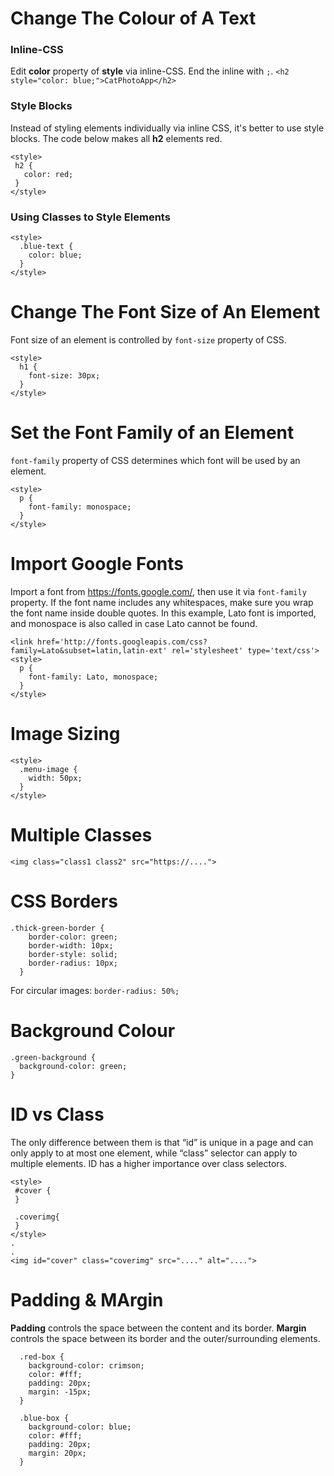 # Change The Colour of A Text
### Inline-CSS
Edit **color** property of **style** via inline-CSS. End the inline with `;`.
`<h2 style="color: blue;">CatPhotoApp</h2>`

### Style Blocks
Instead of styling elements individually via inline CSS, it's better to use style blocks. The code below makes all **h2** elements red.
 ```
<style>
  h2 {
    color: red;
  }
</style>
```

### Using Classes to Style Elements
```
<style>
  .blue-text {
    color: blue;
  }
</style>
```

# Change The Font Size of An Element
Font size of an element is controlled by `font-size` property of CSS.
```
<style>
  h1 {
    font-size: 30px;
  }
</style>
```

# Set the Font Family of an Element
`font-family` property of CSS determines which font will be used by an element. 
```
<style>
  p {
    font-family: monospace;
  }
</style>
```

# Import Google Fonts
Import a font from https://fonts.google.com/, then use it via `font-family` property. If the font name includes any whitespaces, make sure you wrap the font name inside double quotes.
In this example, Lato font is imported, and monospace is also called in case Lato cannot be found.
```
<link href='http://fonts.googleapis.com/css?family=Lato&subset=latin,latin-ext' rel='stylesheet' type='text/css'>
<style>
  p {
    font-family: Lato, monospace;
  }
</style>
```
# Image Sizing
```
<style>
  .menu-image {
    width: 50px;
  }
</style>
```

# Multiple Classes
`<img class="class1 class2" src="https://....">`

# CSS Borders
```
.thick-green-border {
    border-color: green;
    border-width: 10px;
    border-style: solid;
    border-radius: 10px;
  }
```
For circular images: `border-radius: 50%;`

# Background Colour
```
.green-background {
  background-color: green;
}
```

# ID vs Class
The only difference between them is that “id” is unique in a page and can only apply to at most one element, while “class” selector can apply to multiple elements. ID has a higher importance over class selectors.
```
<style>
 #cover {
 }
 
 .coverimg{
 }
</style>
.
.
<img id="cover" class="coverimg" src="...." alt="....">
```
# Padding & MArgin
**Padding** controls the space between the content and its border. 
**Margin** controls the space between its border and the outer/surrounding elements.
```
  .red-box {
    background-color: crimson;
    color: #fff;
    padding: 20px;
    margin: -15px;
  }

  .blue-box {
    background-color: blue;
    color: #fff;
    padding: 20px;
    margin: 20px;
  }
```
